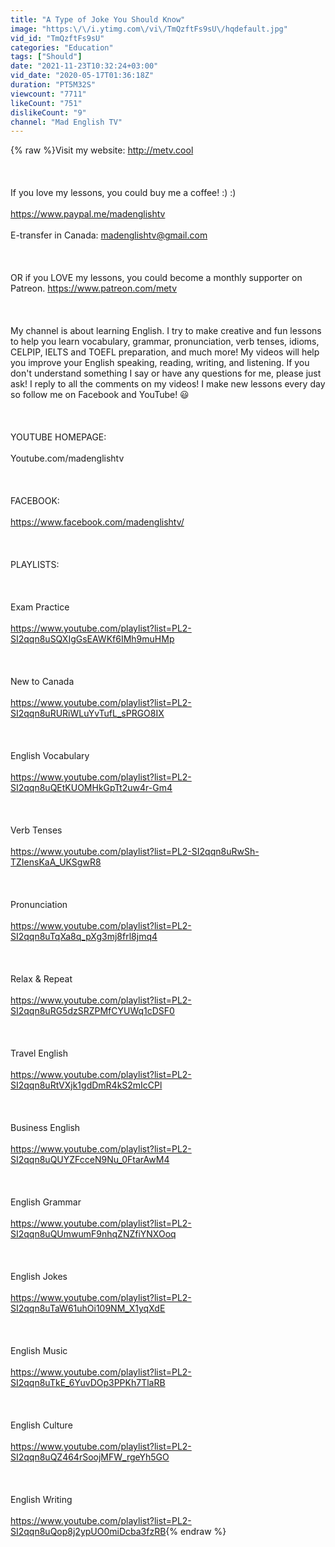 ```yaml
---
title: "A Type of Joke You Should Know"
image: "https:\/\/i.ytimg.com\/vi\/TmQzftFs9sU\/hqdefault.jpg"
vid_id: "TmQzftFs9sU"
categories: "Education"
tags: ["Should"]
date: "2021-11-23T10:32:24+03:00"
vid_date: "2020-05-17T01:36:18Z"
duration: "PT5M32S"
viewcount: "7711"
likeCount: "751"
dislikeCount: "9"
channel: "Mad English TV"
---
```

{% raw %}Visit my website: <a rel="nofollow" target="blank" href="http://metv.cool">http://metv.cool</a><br /><br /><br /><br />If you love my lessons, you could buy me a coffee! :) :)<br /><br /><a rel="nofollow" target="blank" href="https://www.paypal.me/madenglishtv">https://www.paypal.me/madenglishtv</a><br /><br />E-transfer in Canada: madenglishtv@gmail.com<br /><br /><br /><br />OR if you LOVE my lessons, you could become a monthly supporter on Patreon. <a rel="nofollow" target="blank" href="https://www.patreon.com/metv">https://www.patreon.com/metv</a><br /><br /><br /><br />My channel is about learning English. I try to make creative and fun lessons to help you learn vocabulary, grammar, pronunciation, verb tenses, idioms, CELPIP, IELTS and TOEFL preparation, and much more! My videos will help you improve your English speaking, reading, writing, and listening. If you don't understand something I say or have any questions for me, please just ask! I reply to all the comments on my videos! I make new lessons every day so follow me on Facebook and YouTube! 😃<br /><br /><br /><br />YOUTUBE HOMEPAGE:<br /><br />Youtube.com/madenglishtv<br /><br /><br /><br />FACEBOOK:<br /><br /><a rel="nofollow" target="blank" href="https://www.facebook.com/madenglishtv/">https://www.facebook.com/madenglishtv/</a><br /><br /><br /><br />PLAYLISTS:<br /><br /><br /><br />Exam Practice<br /><br /><a rel="nofollow" target="blank" href="https://www.youtube.com/playlist?list=PL2-SI2qqn8uSQXIgGsEAWKf6IMh9muHMp">https://www.youtube.com/playlist?list=PL2-SI2qqn8uSQXIgGsEAWKf6IMh9muHMp</a><br /><br /><br /><br />New to Canada<br /><br /><a rel="nofollow" target="blank" href="https://www.youtube.com/playlist?list=PL2-SI2qqn8uRURiWLuYvTufL_sPRGO8IX">https://www.youtube.com/playlist?list=PL2-SI2qqn8uRURiWLuYvTufL_sPRGO8IX</a><br /><br /><br /><br />English Vocabulary<br /><br /><a rel="nofollow" target="blank" href="https://www.youtube.com/playlist?list=PL2-SI2qqn8uQEtKUOMHkGpTt2uw4r-Gm4">https://www.youtube.com/playlist?list=PL2-SI2qqn8uQEtKUOMHkGpTt2uw4r-Gm4</a><br /><br /><br /><br />Verb Tenses<br /><br /><a rel="nofollow" target="blank" href="https://www.youtube.com/playlist?list=PL2-SI2qqn8uRwSh-TZIensKaA_UKSgwR8">https://www.youtube.com/playlist?list=PL2-SI2qqn8uRwSh-TZIensKaA_UKSgwR8</a><br /><br /><br /><br />Pronunciation <br /><br /><a rel="nofollow" target="blank" href="https://www.youtube.com/playlist?list=PL2-SI2qqn8uTqXa8q_pXg3mj8frl8jmq4">https://www.youtube.com/playlist?list=PL2-SI2qqn8uTqXa8q_pXg3mj8frl8jmq4</a><br /><br /><br /><br />Relax &amp; Repeat<br /><br /><a rel="nofollow" target="blank" href="https://www.youtube.com/playlist?list=PL2-SI2qqn8uRG5dzSRZPMfCYUWq1cDSF0">https://www.youtube.com/playlist?list=PL2-SI2qqn8uRG5dzSRZPMfCYUWq1cDSF0</a><br /><br /><br /><br />Travel English<br /><br /><a rel="nofollow" target="blank" href="https://www.youtube.com/playlist?list=PL2-SI2qqn8uRtVXjk1gdDmR4kS2mIcCPl">https://www.youtube.com/playlist?list=PL2-SI2qqn8uRtVXjk1gdDmR4kS2mIcCPl</a><br /><br /><br /><br />Business English<br /><br /><a rel="nofollow" target="blank" href="https://www.youtube.com/playlist?list=PL2-SI2qqn8uQUYZFcceN9Nu_0FtarAwM4">https://www.youtube.com/playlist?list=PL2-SI2qqn8uQUYZFcceN9Nu_0FtarAwM4</a><br /><br /><br /><br />English Grammar<br /><br /><a rel="nofollow" target="blank" href="https://www.youtube.com/playlist?list=PL2-SI2qqn8uQUmwumF9nhqZNZfiYNXOoq">https://www.youtube.com/playlist?list=PL2-SI2qqn8uQUmwumF9nhqZNZfiYNXOoq</a><br /><br /><br /><br />English Jokes<br /><br /><a rel="nofollow" target="blank" href="https://www.youtube.com/playlist?list=PL2-SI2qqn8uTaW61uhOi109NM_X1yqXdE">https://www.youtube.com/playlist?list=PL2-SI2qqn8uTaW61uhOi109NM_X1yqXdE</a><br /><br /><br /><br />English Music<br /><br /><a rel="nofollow" target="blank" href="https://www.youtube.com/playlist?list=PL2-SI2qqn8uTkE_6YuvDOp3PPKh7TlaRB">https://www.youtube.com/playlist?list=PL2-SI2qqn8uTkE_6YuvDOp3PPKh7TlaRB</a><br /><br /><br /><br />English Culture<br /><br /><a rel="nofollow" target="blank" href="https://www.youtube.com/playlist?list=PL2-SI2qqn8uQZ464rSoojMFW_rgeYh5GO">https://www.youtube.com/playlist?list=PL2-SI2qqn8uQZ464rSoojMFW_rgeYh5GO</a><br /><br /><br /><br />English Writing<br /><br /><a rel="nofollow" target="blank" href="https://www.youtube.com/playlist?list=PL2-SI2qqn8uQop8j2ypUO0miDcba3fzRB">https://www.youtube.com/playlist?list=PL2-SI2qqn8uQop8j2ypUO0miDcba3fzRB</a>{% endraw %}
